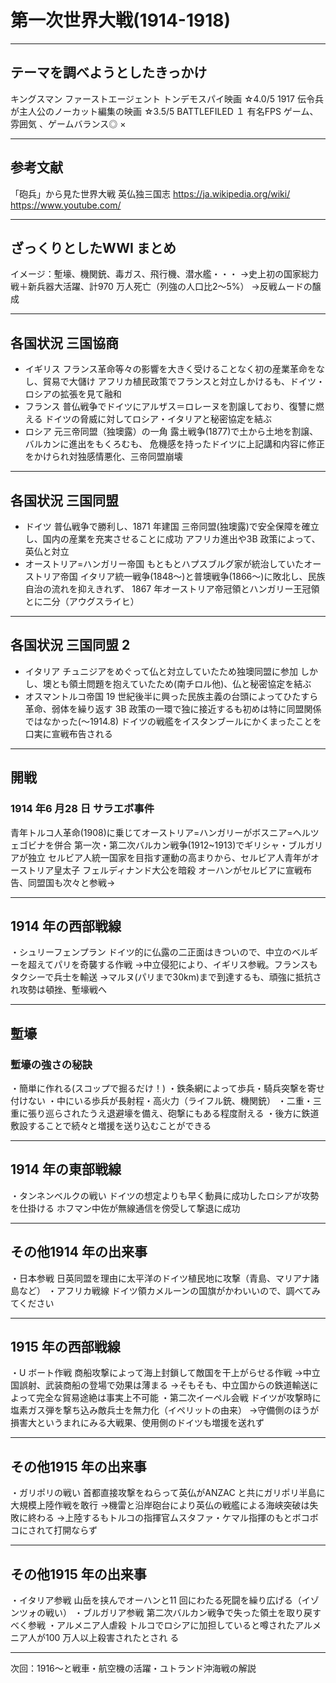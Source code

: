 # 第一次世界大戦(1914-1918)

---

## テーマを調べようとしたきっかけ

キングスマン ファーストエージェント
トンデモスパイ映画 ☆4.0/5
1917
伝令兵が主人公のノーカット編集の映画 ☆3.5/5
BATTLEFILED １
有名FPS ゲーム、雰囲気 、ゲームバランス◎ ×

---

## 参考文献

「砲兵」から見た世界大戦
英仏独三国志
<https://ja.wikipedia.org/wiki/>
<https://www.youtube.com/>

---

## ざっくりとしたWWI まとめ

イメージ：塹壕、機関銃、毒ガス、飛行機、潜水艦・・・
→史上初の国家総力戦＋新兵器大活躍、計970 万人死亡（列強の人口比2～5%）
→反戦ムードの醸成

---

## 各国状況 三国協商

- イギリス
フランス革命等々の影響を大きく受けることなく初の産業革命をなし、貿易で大儲け
アフリカ植民政策でフランスと対立しかけるも、ドイツ・ロシアの拡張を見て融和
- フランス
普仏戦争でドイツにアルザス＝ロレーヌを割譲しており、復讐に燃える
ドイツの脅威に対してロシア・イタリアと秘密協定を結ぶ
- ロシア
元三帝同盟（独墺露）の一角
露土戦争(1877)で土から土地を割譲、バルカンに進出をもくろむも、
危機感を持ったドイツに上記講和内容に修正をかけられ対独感情悪化、三帝同盟崩壊

---

## 各国状況 三国同盟

- ドイツ
普仏戦争で勝利し、1871 年建国
三帝同盟(独墺露)で安全保障を確立し、国内の産業を充実させることに成功
アフリカ進出や3B 政策によって、英仏と対立
- オーストリア=ハンガリー帝国
もともとハプスブルグ家が統治していたオーストリア帝国
イタリア統一戦争(1848～)と普墺戦争(1866～)に敗北し、民族自治の流れを抑えきれず、
1867 年オーストリア帝冠領とハンガリー王冠領とに二分（アウグスライヒ）

---

## 各国状況 三国同盟 2

- イタリア
チュニジアをめぐって仏と対立していたため独墺同盟に参加
しかし、墺とも領土問題を抱えていたため(南チロル他)、仏と秘密協定を結ぶ
- オスマントルコ帝国
19 世紀後半に興った民族主義の台頭によってひたすら革命、弱体を繰り返す
3B 政策の一環で独に接近するも初めは特に同盟関係ではなかった(～1914.8)
ドイツの戦艦をイスタンブールにかくまったことを口実に宣戦布告される

---

## 開戦

### 1914 年6 月28 日 サラエボ事件

青年トルコ人革命(1908)に乗じてオーストリア=ハンガリーがボスニア=ヘルツェゴビナを併合
第一次・第二次バルカン戦争(1912~1913)でギリシャ・ブルガリアが独立
セルビア人統一国家を目指す運動の高まりから、セルビア人青年がオーストリア皇太子
フェルディナンド大公を暗殺 オーハンがセルビアに宣戦布告、同盟国も次々と参戦→

---

## 1914 年の西部戦線

・シュリーフェンプラン
ドイツ的に仏露の二正面はきついので、中立のベルギーを超えてパリを奇襲する作戦
→中立侵犯により、イギリス参戦。フランスもタクシーで兵士を輸送
→マルヌ(パリまで30km)まで到達するも、頑強に抵抗され攻勢は頓挫、塹壕戦へ

---

## 塹壕

### 塹壕の強さの秘訣

・簡単に作れる(スコップで掘るだけ！)
・鉄条網によって歩兵・騎兵突撃を寄せ付けない
・中にいる歩兵が長射程・高火力（ライフル銃、機関銃）
・二重・三重に張り巡らされたうえ退避壕を備え、砲撃にもある程度耐える
・後方に鉄道敷設することで続々と増援を送り込むことができる

---

## 1914 年の東部戦線

・タンネンベルクの戦い
ドイツの想定よりも早く動員に成功したロシアが攻勢を仕掛ける
ホフマン中佐が無線通信を傍受して撃退に成功

---

## その他1914 年の出来事

・日本参戦
日英同盟を理由に太平洋のドイツ植民地に攻撃（青島、マリアナ諸島など）
・アフリカ戦線
ドイツ領カメルーンの国旗がかわいいので、調べてみてください

---

## 1915 年の西部戦線

・U ボート作戦
商船攻撃によって海上封鎖して敵国を干上がらせる作戦
→中立国誤射、武装商船の登場で効果は薄まる
→そもそも、中立国からの鉄道輸送によって完全な貿易途絶は事実上不可能
・第二次イーペル会戦
ドイツが攻撃時に塩素ガス弾を撃ち込み敵兵士を無力化（イペリットの由来）
→守備側のほうが損害大というまれにみる大戦果、使用側のドイツも増援を送れず

---

## その他1915 年の出来事

・ガリポリの戦い
首都直接攻撃をねらって英仏がANZAC と共にガリポリ半島に大規模上陸作戦を敢行
→機雷と沿岸砲台により英仏の戦艦による海峡突破は失敗に終わる
→上陸するもトルコの指揮官ムスタファ・ケマル指揮のもとボコボコにされて打開ならず

---

## その他1915 年の出来事

・イタリア参戦
山岳を挟んでオーハンと11 回にわたる死闘を繰り広げる（イゾンツォの戦い）
・ブルガリア参戦
第二次バルカン戦争で失った領土を取り戻すべく参戦
・アルメニア人虐殺
トルコでロシアに加担していると噂されたアルメニア人が100 万人以上殺害されたとされ
る

---

次回：1916～と戦車・航空機の活躍・ユトランド沖海戦の解説
